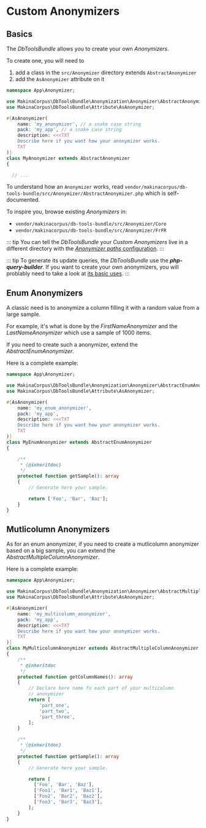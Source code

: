 # Custom Anonymizers

## Basics

The *DbToolsBundle* allows you to create your own *Anonymizers*.

To create one, you will need to

1. add a class in the `src/Anonymizer` directory extends `AbstractAnonymizer`
2. add the `AsAnonymizer` attribute on it

```php
namespace App\Anonymizer;

use MakinaCorpus\DbToolsBundle\Anonymization\Anonymizer\AbstractAnonymizer;
use MakinaCorpus\DbToolsBundle\Attribute\AsAnonymizer;

#[AsAnonymizer(
    name: 'my_anonymizer', // a snake case string
    pack: 'my_app', // a snake case string
    description: <<<TXT
    Describe here if you want how your anonymizer works.
    TXT
)]
class MyAnonymizer extends AbstractAnonymizer
{

  // ...
```

To understand how an `Anonymizer` works, read `vendor/makinacorpus/db-tools-bundle/src/Anonymizer/AbstractAnonymizer.php`
which is self-documented.

To inspire you, browse existing *Anonymizers* in:

* `vendor/makinacorpus/db-tools-bundle/src/Anonymizer/Core`
* `vendor/makinacorpus/db-tools-bundle/src/Anonymizer/FrFR`

::: tip
You can tell the *DbToolsBundle* your *Custom Anonymizers* live in a different directory
with the [*Anonymizer paths* configuration](../configuration#anonymizer-paths).
:::

::: tip
To generate its update queries, the *DbToolsBundle* use the ***php-query-builder***.
If you want to create your own anonymizers, you will problably need to take a look at
[its basic uses](https://php-query-builder.readthedocs.io/en/stable/introduction/usage.html).
:::

## Enum Anonymizers

A classic need is to anonymize a column filling it with a random value from a large sample.

For example, it's what is done by the *FirstNameAnonymizer* and the *LastNameAnonymizer* which use
a sample of 1000 items.

If you need to create such a anonymizer, extend the *AbstractEnumAnonymizer*.

Here is a complete example:

```php
namespace App\Anonymizer;

use MakinaCorpus\DbToolsBundle\Anonymization\Anonymizer\AbstractEnumAnonymizer;
use MakinaCorpus\DbToolsBundle\Attribute\AsAnonymizer;

#[AsAnonymizer(
    name: 'my_enum_anonymizer',
    pack: 'my_app',
    description: <<<TXT
    Describe here if you want how your anonymizer works.
    TXT
)]
class MyEnumAnonymizer extends AbstractEnumAnonymizer
{

    /**
     * {@inheritdoc}
     */
    protected function getSample(): array
    {
        // Generate here your sample.

        return ['Foo', 'Bar', 'Baz'];
    }
}
```

## Mutlicolumn Anonymizers

As for an enum anonymizer, if you need to create a mutlicolumn anonymizer based on a big sample, you can extend the
*AbstractMultipleColumnAnonymizer*.

Here is a complete example:

```php
namespace App\Anonymizer;

use MakinaCorpus\DbToolsBundle\Anonymization\Anonymizer\AbstractMultipleColumnAnonymizer;
use MakinaCorpus\DbToolsBundle\Attribute\AsAnonymizer;

#[AsAnonymizer(
    name: 'my_multicolumn_anonymizer',
    pack: 'my_app',
    description: <<<TXT
    Describe here if you want how your anonymizer works.
    TXT
)]
class MyMulticolumnAnonymizer extends AbstractMultipleColumnAnonymizer
{
    /**
     * @inheritdoc
     */
    protected function getColumnNames(): array
    {
        // Declare here name fo each part of your multicolumn
        // anonymizer
        return [
            'part_one',
            'part_two',
            'part_three',
        ];
    }

    /**
     * {@inheritdoc}
     */
    protected function getSample(): array
    {
        // Generate here your sample.

        return [
          ['Foo', 'Bar', 'Baz'],
          ['Foo1', 'Bar1', 'Baz1'],
          ['Foo2', 'Bar2', 'Baz2'],
          ['Foo3', 'Bar3', 'Baz3'],
        ];
    }
}
```
